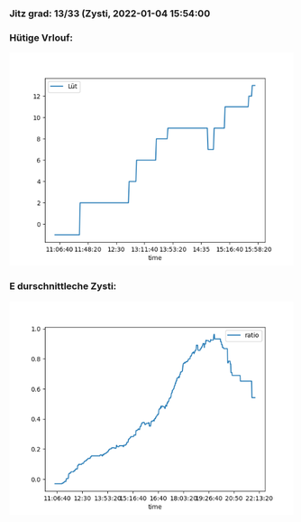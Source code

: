 ### Jitz grad: 13/33 (Zysti, 2022-01-04 15:54:00

### Hütige Vrlouf:
![Graph](Today.png)

### E durschnittleche Zysti:
![Graph](Zysti.png)